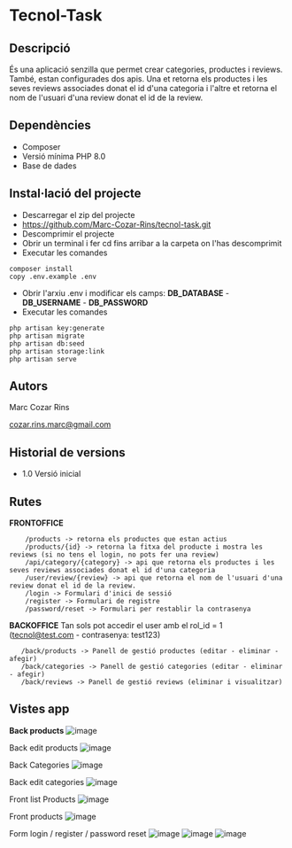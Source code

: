 # Tecnol-Task
 

## Descripció
És una aplicació senzilla que permet crear categories, productes i reviews.
També, estan configurades dos apis. 
Una et retorna els productes i les seves reviews associades donat el id d'una categoria i l'altre et retorna el nom de l'usuari d'una review donat el id de la review.

## Dependències
- Composer
- Versió mínima PHP 8.0
- Base de dades

## Instal·lació del projecte

- Descarregar el zip del projecte
- https://github.com/Marc-Cozar-Rins/tecnol-task.git
- Descomprimir el projecte
- Obrir un terminal i fer cd fins arribar a la carpeta on l'has descomprimit
- Executar les comandes
```
composer install
copy .env.example .env
```
- Obrir l'arxiu .env i modificar els camps: **DB_DATABASE** - **DB_USERNAME** - **DB_PASSWORD**
- Executar les comandes
```
php artisan key:generate
php artisan migrate
php artisan db:seed
php artisan storage:link
php artisan serve
```

## Autors
Marc Cozar Rins

cozar.rins.marc@gmail.com


## Historial de versions
- 1.0 Versió inicial

## Rutes
**FRONTOFFICE**
```
    /products -> retorna els productes que estan actius
    /products/{id} -> retorna la fitxa del producte i mostra les reviews (si no tens el login, no pots fer una review)
    /api/category/{category} -> api que retorna els productes i les seves reviews associades donat el id d'una categoria
    /user/review/{review} -> api que retorna el nom de l'usuari d'una review donat el id de la review.
    /login -> Formulari d'inici de sessió
    /register -> Formulari de registre
    /password/reset -> Formulari per restablir la contrasenya
 ```

**BACKOFFICE** Tan sols pot accedir el user amb el rol_id = 1 (tecnol@test.com - contrasenya: test123)
 ```
    /back/products -> Panell de gestió productes (editar - eliminar - afegir)
    /back/categories -> Panell de gestió categories (editar - eliminar - afegir)
    /back/reviews -> Panell de gestió reviews (eliminar i visualitzar)
```

## Vistes app
**Back products**
![image](https://user-images.githubusercontent.com/100949638/157167518-d3fd141c-98cc-4bcf-81e8-39f173398a33.png)

Back edit products
![image](https://user-images.githubusercontent.com/100949638/157167715-69a3f6df-fc7a-4e0a-9e76-ae3f62d2054a.png)

Back Categories
![image](https://user-images.githubusercontent.com/100949638/157167725-cb98cb7e-63e4-4dd1-8baf-efaa0216c764.png)

Back edit categories
![image](https://user-images.githubusercontent.com/100949638/157167737-827abc50-860a-473d-a536-fa0df5658213.png)


Front list Products
![image](https://user-images.githubusercontent.com/100949638/157167773-f8d20d3e-7b3f-4d84-9359-200aad75ceba.png)

Front products
![image](https://user-images.githubusercontent.com/100949638/157167904-b8eaabdd-2aab-484c-af1b-6e86c96471f4.png)


Form login / register / password reset
![image](https://user-images.githubusercontent.com/100949638/157167933-046e5eb3-d7a4-45f3-94eb-3e8ea84a45f0.png)
![image](https://user-images.githubusercontent.com/100949638/157167950-26cbf434-1356-4128-81f5-eaa6aded94b4.png)
![image](https://user-images.githubusercontent.com/100949638/157167964-aca25133-6f71-4619-9f18-96b4c436f7ec.png)


